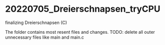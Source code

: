 # 20220705_Dreierschnapsen_tryCPU
finalizing Dreierschnapsen (C)

The folder contains most resent files and changes.
TODO: delete all outer unnecessary files like main and main.c
